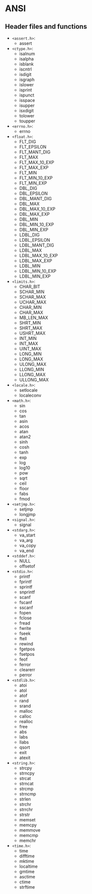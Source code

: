 # ANSI

## Header files and functions

- `<assert.h>`:
  - assert
- `<ctype.h>`:
  - isalnum
  - isalpha
  - isblank
  - iscntrl
  - isdigit
  - isgraph
  - islower
  - isprint
  - ispunct
  - isspace
  - isupper
  - isxdigit
  - tolower
  - toupper
- `<errno.h>`:
  - errno
- `<float.h>`:
  - FLT_DIG
  - FLT_EPSILON
  - FLT_MANT_DIG
  - FLT_MAX
  - FLT_MAX_10_EXP
  - FLT_MAX_EXP
  - FLT_MIN
  - FLT_MIN_10_EXP
  - FLT_MIN_EXP
  - DBL_DIG
  - DBL_EPSILON
  - DBL_MANT_DIG
  - DBL_MAX
  - DBL_MAX_10_EXP
  - DBL_MAX_EXP
  - DBL_MIN
  - DBL_MIN_10_EXP
  - DBL_MIN_EXP
  - LDBL_DIG
  - LDBL_EPSILON
  - LDBL_MANT_DIG
  - LDBL_MAX
  - LDBL_MAX_10_EXP
  - LDBL_MAX_EXP
  - LDBL_MIN
  - LDBL_MIN_10_EXP
  - LDBL_MIN_EXP
- `<limits.h>`:
  - CHAR_BIT
  - SCHAR_MIN
  - SCHAR_MAX
  - UCHAR_MAX
  - CHAR_MIN
  - CHAR_MAX
  - MB_LEN_MAX
  - SHRT_MIN
  - SHRT_MAX
  - USHRT_MAX
  - INT_MIN
  - INT_MAX
  - UINT_MAX
  - LONG_MIN
  - LONG_MAX
  - ULONG_MAX
  - LLONG_MIN
  - LLONG_MAX
  - ULLONG_MAX
- `<locale.h>`:
  - setlocale
  - localeconv
- `<math.h>`:
  - sin
  - cos
  - tan
  - asin
  - acos
  - atan
  - atan2
  - sinh
  - cosh
  - tanh
  - exp
  - log
  - log10
  - pow
  - sqrt
  - ceil
  - floor
  - fabs
  - fmod
- `<setjmp.h>`:
  - setjmp
  - longjmp
- `<signal.h>`:
  - signal
- `<stdarg.h>`:
  - va_start
  - va_arg
  - va_copy
  - va_end
- `<stddef.h>`:
  - NULL
  - offsetof
- `<stdio.h>`:
  - printf
  - fprintf
  - sprintf
  - snprintf
  - scanf
  - fscanf
  - sscanf
  - fopen
  - fclose
  - fread
  - fwrite
  - fseek
  - ftell
  - rewind
  - fgetpos
  - fsetpos
  - feof
  - ferror
  - clearerr
  - perror
- `<stdlib.h>`:
  - atoi
  - atol
  - atof
  - rand
  - srand
  - malloc
  - calloc
  - realloc
  - free
  - abs
  - labs
  - llabs
  - qsort
  - exit
  - atexit
- `<string.h>`:
  - strcpy
  - strncpy
  - strcat
  - strncat
  - strcmp
  - strncmp
  - strlen
  - strchr
  - strrchr
  - strstr
  - memset
  - memcpy
  - memmove
  - memcmp
  - memchr
- `<time.h>`:
  - time
  - difftime
  - mktime
  - localtime
  - gmtime
  - asctime
  - ctime
  - strftime

